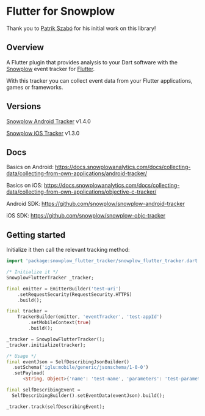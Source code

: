 # Flutter for Snowplow
Thank you to [Patrik Szabó](https://github.com/patricktailor) for his initial work on this library!

## Overview
A Flutter plugin that provides analysis to your Dart software with the [Snowplow](https://snowplowanalytics.com) event tracker for [Flutter](https://flutter.dev).


With this tracker you can collect event data from your Flutter applications, games or frameworks.

## Versions
[Snowplow Android Tracker](https://github.com/snowplow/snowplow-android-tracker) v1.4.0


[Snowplow iOS Tracker](https://github.com/snowplow/snowplow-objc-tracker) v1.3.0



## Docs
Basics on Android: https://docs.snowplowanalytics.com/docs/collecting-data/collecting-from-own-applications/android-tracker/


Basics on iOS: https://docs.snowplowanalytics.com/docs/collecting-data/collecting-from-own-applications/objective-c-tracker/


Android SDK: https://github.com/snowplow/snowplow-android-tracker


iOS SDK: https://github.com/snowplow/snowplow-objc-tracker


## Getting started

Initialize it then call the relevant tracking method:

```Dart
import 'package:snowplow_flutter_tracker/snowplow_flutter_tracker.dart';

/* Initialize it */
SnowplowFlutterTracker _tracker;

final emitter = EmitterBuilder('test-uri')
    .setRequestSecurity(RequestSecurity.HTTPS)
    .build();

final tracker =
    TrackerBuilder(emitter, 'eventTracker', 'test-appId')
        .setMobileContext(true)
        .build();

_tracker = SnowplowFlutterTracker();
_tracker.initialize(tracker);

/* Usage */
final eventJson = SelfDescribingJsonBuilder()
  .setSchema('iglu:mobile/generic/jsonschema/1-0-0')
  .setPayload(
      <String, Object>{'name': 'test-name', 'parameters': 'test-parameters'}).build();

final selfDescribingEvent =
  SelfDescribingBuilder().setEventData(eventJson).build();

_tracker.track(selfDescribingEvent);
```